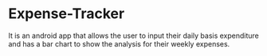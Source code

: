 # Expense-Tracker
It is an android app that allows the user to input their daily basis expenditure and has a bar chart to show the analysis for their weekly expenses.
